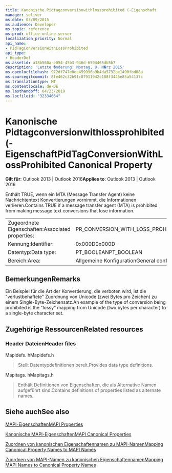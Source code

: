 ```yaml
---
title: Kanonische Pidtagconversionwithlossprohibited (-Eigenschaft
manager: soliver
ms.date: 03/09/2015
ms.audience: Developer
ms.topic: reference
ms.prod: office-online-server
localization_priority: Normal
api_name:
- PidTagConversionWithLossProhibited
api_type:
- HeaderDef
ms.assetid: a18b560a-e054-45b3-946d-6504465db5b7
description: 'Letzte �nderung: Montag, 9. M�rz 2015'
ms.openlocfilehash: 972df747e0ee459996b9b4da5732be1490fbd08a
ms.sourcegitcommit: 8fe462c32b91c87911942c188f3445e85a54137c
ms.translationtype: MT
ms.contentlocale: de-DE
ms.lasthandoff: 04/23/2019
ms.locfileid: "32334664"
---
```

# <a name="pidtagconversionwithlossprohibited-canonical-property"></a><span data-ttu-id="0e20c-103">Kanonische Pidtagconversionwithlossprohibited (-Eigenschaft</span><span class="sxs-lookup"><span data-stu-id="0e20c-103">PidTagConversionWithLossProhibited Canonical Property</span></span>

  
  
<span data-ttu-id="0e20c-104">**Gilt für**: Outlook 2013 | Outlook 2016</span><span class="sxs-lookup"><span data-stu-id="0e20c-104">**Applies to**: Outlook 2013 | Outlook 2016</span></span> 
  
<span data-ttu-id="0e20c-105">Enthält TRUE, wenn ein MTA (Message Transfer Agent) keine Nachrichtentext Konvertierungen vornimmt, die Informationen verlieren.</span><span class="sxs-lookup"><span data-stu-id="0e20c-105">Contains TRUE if a message transfer agent (MTA) is prohibited from making message text conversions that lose information.</span></span> 
  
|||
|:-----|:-----|
|<span data-ttu-id="0e20c-106">Zugeordnete Eigenschaften:</span><span class="sxs-lookup"><span data-stu-id="0e20c-106">Associated properties:</span></span>  <br/> |<span data-ttu-id="0e20c-107">PR_CONVERSION_WITH_LOSS_PROHIBITED</span><span class="sxs-lookup"><span data-stu-id="0e20c-107">PR_CONVERSION_WITH_LOSS_PROHIBITED</span></span>  <br/> |
|<span data-ttu-id="0e20c-108">Kennung:</span><span class="sxs-lookup"><span data-stu-id="0e20c-108">Identifier:</span></span>  <br/> |<span data-ttu-id="0e20c-109">0x000D</span><span class="sxs-lookup"><span data-stu-id="0e20c-109">0x000D</span></span>  <br/> |
|<span data-ttu-id="0e20c-110">Datentyp:</span><span class="sxs-lookup"><span data-stu-id="0e20c-110">Data type:</span></span>  <br/> |<span data-ttu-id="0e20c-111">PT_BOOLEAN</span><span class="sxs-lookup"><span data-stu-id="0e20c-111">PT_BOOLEAN</span></span>  <br/> |
|<span data-ttu-id="0e20c-112">Bereich:</span><span class="sxs-lookup"><span data-stu-id="0e20c-112">Area:</span></span>  <br/> |<span data-ttu-id="0e20c-113">Allgemeine Konfiguration</span><span class="sxs-lookup"><span data-stu-id="0e20c-113">General configuration</span></span>  <br/> |
   
## <a name="remarks"></a><span data-ttu-id="0e20c-114">Bemerkungen</span><span class="sxs-lookup"><span data-stu-id="0e20c-114">Remarks</span></span>

<span data-ttu-id="0e20c-115">Ein Beispiel für die Art der Konvertierung, die verboten wird, ist die "verlustbehaftete" Zuordnung von Unicode (zwei Bytes pro Zeichen) zu einem Single-Byte-Zeichensatz.</span><span class="sxs-lookup"><span data-stu-id="0e20c-115">An example of the type of conversion being prohibited is the "lossy" mapping from Unicode (two bytes per character) to a single-byte character set.</span></span> 
  
## <a name="related-resources"></a><span data-ttu-id="0e20c-116">Zugehörige Ressourcen</span><span class="sxs-lookup"><span data-stu-id="0e20c-116">Related resources</span></span>

### <a name="header-files"></a><span data-ttu-id="0e20c-117">Header Dateien</span><span class="sxs-lookup"><span data-stu-id="0e20c-117">Header files</span></span>

<span data-ttu-id="0e20c-118">Mapidefs. h</span><span class="sxs-lookup"><span data-stu-id="0e20c-118">Mapidefs.h</span></span>
  
> <span data-ttu-id="0e20c-119">Stellt Datentypdefinitionen bereit.</span><span class="sxs-lookup"><span data-stu-id="0e20c-119">Provides data type definitions.</span></span>
    
<span data-ttu-id="0e20c-120">Mapitags. h</span><span class="sxs-lookup"><span data-stu-id="0e20c-120">Mapitags.h</span></span>
  
> <span data-ttu-id="0e20c-121">Enthält Definitionen von Eigenschaften, die als Alternative Namen aufgeführt sind.</span><span class="sxs-lookup"><span data-stu-id="0e20c-121">Contains definitions of properties listed as alternate names.</span></span>
    
## <a name="see-also"></a><span data-ttu-id="0e20c-122">Siehe auch</span><span class="sxs-lookup"><span data-stu-id="0e20c-122">See also</span></span>



[<span data-ttu-id="0e20c-123">MAPI-Eigenschaften</span><span class="sxs-lookup"><span data-stu-id="0e20c-123">MAPI Properties</span></span>](mapi-properties.md)
  
[<span data-ttu-id="0e20c-124">Kanonische MAPI-Eigenschaften</span><span class="sxs-lookup"><span data-stu-id="0e20c-124">MAPI Canonical Properties</span></span>](mapi-canonical-properties.md)
  
[<span data-ttu-id="0e20c-125">Zuordnen von kanonischen Eigenschaftennamen zu MAPI-Namen</span><span class="sxs-lookup"><span data-stu-id="0e20c-125">Mapping Canonical Property Names to MAPI Names</span></span>](mapping-canonical-property-names-to-mapi-names.md)
  
[<span data-ttu-id="0e20c-126">Zuordnen von MAPI-Namen zu kanonischen Eigenschaftennamen</span><span class="sxs-lookup"><span data-stu-id="0e20c-126">Mapping MAPI Names to Canonical Property Names</span></span>](mapping-mapi-names-to-canonical-property-names.md)

